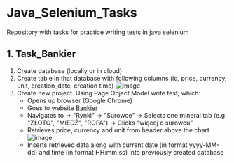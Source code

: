 # Java_Selenium_Tasks
Repository with tasks for practice writing tests in java selenium

## 1. Task_Bankier
1. Create database (locally or in cloud)
2. Create table in that database with following columns (id, price, currency, unit, creation_date, creation time)
![image](https://user-images.githubusercontent.com/46853980/217957104-56b30aee-cf4a-4604-8283-075ab64d2590.png)
3. Create new project. Using Page Object Model write test, which:
    - Opens up browser (Google Chrome)
    - Goes to website [Bankier](https://www.bankier.pl/)
    - Navigates to -> "Rynki" -> "Surowce" -> Selects one mineral tab (e.g. "ZŁOTO", "MIEDŹ", "ROPA") -> Clicks "więcej o surowcu"
    - Retrieves price, currency and unit from header above the chart
  ![image](https://user-images.githubusercontent.com/46853980/218053228-5674be7b-cc34-435d-84bb-186001652ef0.png)
    - Inserts retrieved data along with current date (in format yyyy-MM-dd) and time (in format HH:mm:ss) into previously created database
